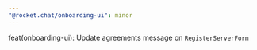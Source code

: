 ```yaml
---
"@rocket.chat/onboarding-ui": minor
---
```


feat(onboarding-ui): Update agreements message on `RegisterServerForm`
